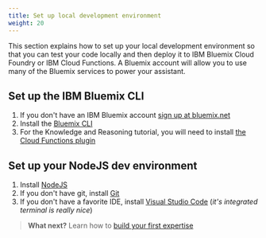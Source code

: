 ```yaml
---
title: Set up local development environment
weight: 20
---
```

This section explains how to set up your local development environment so that you can test your code locally and then deploy it to IBM Bluemix Cloud Foundry or IBM Cloud Functions. A Bluemix account will allow you to use many of the Bluemix services to power your assistant.

## Set up the IBM Bluemix CLI
1. If you don't have an IBM Bluemix account [sign up at bluemix.net](https://console.bluemix.net)
2. Install the [Bluemix CLI](https://console.bluemix.net/docs/cli/index.html#cli)
3. For the Knowledge and Reasoning tutorial, you will need to install [the Cloud Functions plugin](https://console.bluemix.net/openwhisk/learn/cli)

## Set up your NodeJS dev environment
1. Install [NodeJS](https://nodejs.org/en/)
2. If you don't have git, install [Git](https://git-scm.com/downloads)
3. If you don't have a favorite IDE, install [Visual Studio Code](https://code.visualstudio.com/download) (*it's integrated terminal is really nice*)

> **What next?** Learn how to [build your first expertise]({{site.baseurl}}/expertise/build-expertise/)
